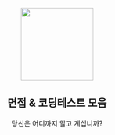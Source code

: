 <p align="center">
  <img src="https://i.imgur.com/bKsns66.png" height="148">
  <h2 align="center">면접 & 코딩테스트 모음</h2>
  <p align="center">당신은 어디까지 알고 계십니까?<p>
  <p align="center">
    
  </p>
</p>

